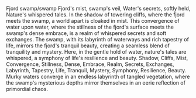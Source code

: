 Fjord swamp/swamp
Fjord's mist, swamp's veil,
Water's secrets, softly held,
Nature's whispered tales.
In the shadow of towering cliffs, where the fjord meets the swamp, a world apart is cloaked in mist. This convergence of water upon water, where the stillness of the fjord's surface meets the swamp's dense embrace, is a realm of whispered secrets and soft exchanges. The swamp, with its labyrinth of waterways and rich tapestry of life, mirrors the fjord's tranquil beauty, creating a seamless blend of tranquility and mystery. Here, in the gentle hold of water, nature's tales are whispered, a symphony of life's resilience and beauty.
Shadow, Cliffs, Mist, Convergence, Stillness, Dense, Embrace, Realm, Secrets, Exchanges, Labyrinth, Tapestry, Life, Tranquil, Mystery, Symphony, Resilience, Beauty.
Murky waters converge in an endless labyrinth of tangled vegetation, where the swamp's mysterious depths mirror themselves in an eerie reflection of primordial chaos.